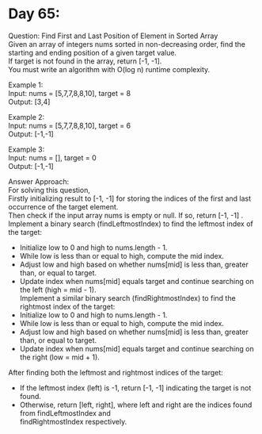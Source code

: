 # Day 65:
Question: Find First and Last Position of Element in Sorted Array<br/>
Given an array of integers nums sorted in non-decreasing order, find the starting and ending position of a given target value.<br/>
If target is not found in the array, return [-1, -1].<br/>
You must write an algorithm with O(log n) runtime complexity.<br/>

 

Example 1:<br/>
Input: nums = [5,7,7,8,8,10], target = 8<br/>
Output: [3,4]<br/>

Example 2:<br/>
Input: nums = [5,7,7,8,8,10], target = 6<br/>
Output: [-1,-1]<br/>

Example 3:<br/>
Input: nums = [], target = 0<br/>
Output: [-1,-1]<br/>


Answer Approach:<br/>
For solving this question,<br/>
Firstly initializing result to [-1, -1] for storing the indices of the first and last occurrence of the target element.<br/>
Then check if the input array nums is empty or null. If so, return [-1, -1] .<br/>
Implement a binary search (findLeftmostIndex) to find the leftmost index of the target:<br/>
   - Initialize low to 0 and high to nums.length - 1.<br/>
   - While low is less than or equal to high, compute the mid index.<br/>
   - Adjust low and high based on whether nums[mid] is less than, greater than, or equal to target.<br/>
   - Update index when nums[mid] equals target and continue searching on the left (high = mid - 1).<br/>
Implement a similar binary search (findRightmostIndex) to find the rightmost index of the target:<br/>
   - Initialize low to 0 and high to nums.length - 1.<br/>
   - While low is less than or equal to high, compute the mid index.<br/>
   - Adjust low and high based on whether nums[mid] is less than, greater than, or equal to target.<br/>
   - Update index when nums[mid] equals target and continue searching on the right (low = mid + 1).<br/>

After finding both the leftmost and rightmost indices of the target:<br/>
   - If the leftmost index (left) is -1, return [-1, -1] indicating the target is not found.<br/>
   - Otherwise, return [left, right], where left and right are the indices found from findLeftmostIndex and <br/>findRightmostIndex respectively.<br/>
